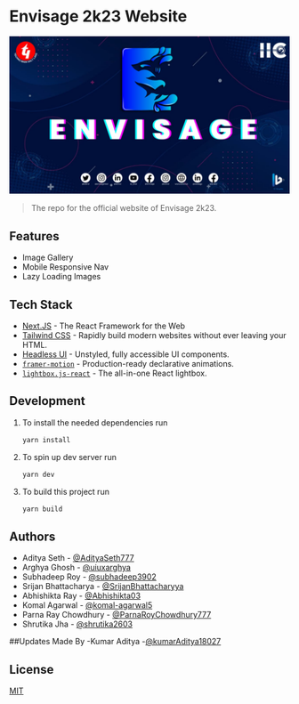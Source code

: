 # Envisage 2k23 Website

![image](.github/cover.jpg)

> The repo for the official website of Envisage 2k23.

## Features

- Image Gallery
- Mobile Responsive Nav
- Lazy Loading Images

## Tech Stack

- [Next.JS](https://nextjs.org/) - The React Framework for the Web
- [Tailwind CSS](https://tailwindcss.com/) - Rapidly build modern websites without ever leaving your HTML.
- [Headless UI](https://headlessui.com/) - Unstyled, fully accessible UI components.
- [`framer-motion`](https://www.framer.com/motion/) - Production-ready declarative animations.
- [`lightbox.js-react`](https://www.getlightboxjs.com/) - The all-in-one React lightbox.

## Development

1. To install the needed dependencies run

   ```bash
   yarn install
   ```

2. To spin up dev server run

   ```bash
   yarn dev
   ```

3. To build this project run

   ```bash
   yarn build
   ```

## Authors


- Aditya Seth - [@AdityaSeth777](https://www.github.com/AdityaSeth777)
- Arghya Ghosh - [@uiuxarghya](https://www.github.com/uiuxarghya)
- Subhadeep Roy - [@subhadeep3902](https://www.github.com/subhadeep3902)
- Srijan Bhattacharya - [@SrijanBhattacharyya](https://www.github.com/SrijanBhattacharyya)
- Abhishikta Ray - [@Abhishikta03](https://www.github.com/Abhishikta03)
- Komal Agarwal - [@komal-agarwal5](https://www.github.com/komal-agarwal5)
- Parna Ray Chowdhury - [@ParnaRoyChowdhury777](https://www.github.com/ParnaRoyChowdhury777)
- Shrutika Jha - [@shrutika2603](https://www.github.com/shrutika2603)
  
  

##Updates Made By
-Kumar Aditya -[@kumarAditya18027](https://www.github.com/kumaraditya18027)
## License

[MIT](LICENSE)
